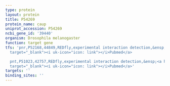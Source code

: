 ```yaml
---
type: protein
layout: protein
title: P54269
protein_name: caup
uniprot_accession: P54269
ncbi_gene_id: '39440'
organism: Drosophila melanogaster
function: target gene
tfs: 'pnr,P52168,44849,REDfly,experimental interaction detection,&ensp;<a href="https://www.ncbi.nlm.nih.gov/pubmed/?term=17329358%5Buid%5D"
  target="_blank"><i uk-icon="icon: link"></i>Pubmed</a>

  pnt,P51023,42757,REDfly,experimental interaction detection,&ensp;<a href="https://www.ncbi.nlm.nih.gov/pubmed/?term=17329358%5Buid%5D"
  target="_blank"><i uk-icon="icon: link"></i>Pubmed</a>'
targets: ''
binding_sites: ''
---
```

